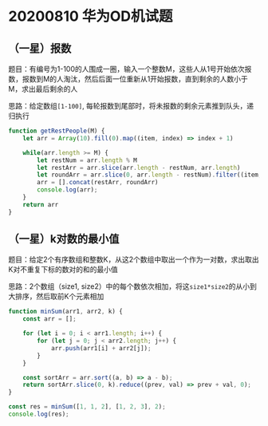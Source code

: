 # 20200810 华为OD机试题

## （一星）报数

题目：有编号为1-100的人围成一圈，输入一个整数M，这些人从1号开始依次报数，报数到M的人淘汰，然后后面一位重新从1开始报数，直到剩余的人数小于M，求出最后剩余的人

思路：给定数组`[1-100]`, 每轮报数到尾部时，将未报数的剩余元素推到队头，递归执行

``` javascript
function getRestPeople(M) {
    let arr = Array(10).fill(0).map((item, index) => index + 1)

    while(arr.length >= M) {
        let restNum = arr.length % M
        let restArr = arr.slice(arr.length - restNum, arr.length)
        let roundArr = arr.slice(0, arr.length - restNum).filter((item, index) => (index + 1) % M !== 0)
        arr = [].concat(restArr, roundArr)
        console.log(arr);
    }
    return arr
}
```

## （一星）k对数的最小值

题目：给定2个有序数组和整数K，从这2个数组中取出一个作为一对数，求出取出K对不重复下标的数对的和的最小值

思路：2个数组（size1, size2）中的每个数依次相加，将这`size1*size2`的从小到大排序，然后取前K个元素相加

```javascript
function minSum(arr1, arr2, k) {
    const arr = [];

    for (let i = 0; i < arr1.length; i++) {
        for (let j = 0; j < arr2.length; j++) {
            arr.push(arr1[i] + arr2[j]);
        }
    }

    const sortArr = arr.sort((a, b) => a - b);
    return sortArr.slice(0, k).reduce((prev, val) => prev + val, 0);
}

const res = minSum([1, 1, 2], [1, 2, 3], 2);
console.log(res);
```
